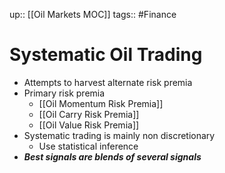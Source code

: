 up:: [[Oil Markets MOC]]
tags:: #Finance 
# Systematic Oil Trading
- Attempts to harvest alternate risk premia
- Primary risk premia
	- [[Oil Momentum Risk Premia]]
	- [[Oil Carry Risk Premia]]
	- [[Oil Value Risk Premia]]
- Systematic trading is mainly non discretionary
	- Use statistical inference
- ***Best signals are blends of several signals***